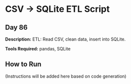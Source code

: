 # CSV → SQLite ETL Script

## Day 86

**Description:** ETL: Read CSV, clean data, insert into SQLite.

**Tools Required:** pandas, SQLite

## How to Run

(Instructions will be added here based on code generation)
